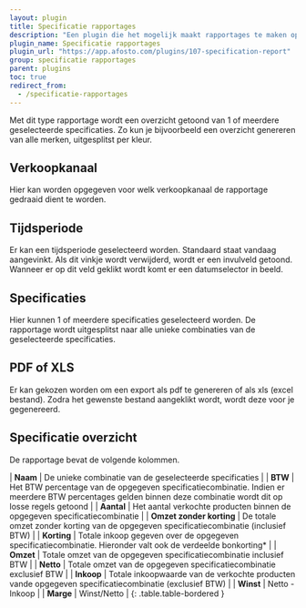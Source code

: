 ```yaml
---
layout: plugin
title: Specificatie rapportages
description: "Een plugin die het mogelijk maakt rapportages te maken op basis van specificatiesa."
plugin_name: Specificatie rapportages
plugin_url: "https://app.afosto.com/plugins/107-specification-report"
group: specificatie rapportages
parent: plugins
toc: true
redirect_from:
  - /specificatie-rapportages
---
```


Met dit type rapportage wordt een overzicht getoond van 1 of meerdere geselecteerde specificaties. Zo kun je bijvoorbeeld een overzicht genereren van alle merken, uitgesplitst per kleur.

## Verkoopkanaal
Hier kan worden opgegeven voor welk verkoopkanaal de rapportage gedraaid dient te worden.

## Tijdsperiode
Er kan een tijdsperiode geselecteerd worden. Standaard staat vandaag aangevinkt. Als dit vinkje wordt verwijderd, wordt er een invulveld getoond. Wanneer er op dit veld geklikt wordt komt er een datumselector in beeld. 

## Specificaties
Hier kunnen 1 of meerdere specificaties geselecteerd worden. De rapportage wordt uitgesplitst naar alle unieke combinaties van de geselecteerde specificaties.

## PDF of XLS
Er kan gekozen worden om een export als pdf te genereren of als xls (excel bestand). Zodra het gewenste bestand aangeklikt wordt, wordt deze voor je gegenereerd. 

## Specificatie overzicht
De rapportage bevat de volgende kolommen.

| **Naam** | De unieke combinatie van de geselecteerde specificaties |
| **BTW** | Het BTW percentage van de opgegeven specificatiecombinatie. Indien er meerdere BTW percentages gelden binnen deze combinatie wordt dit op losse regels getoond |
| **Aantal**  | Het aantal verkochte producten binnen de opgegeven specificatiecombinatie |
| **Omzet zonder korting** | De totale omzet zonder korting van de opgegeven specificatiecombinatie (inclusief BTW) |
| **Korting** | Totale inkoop gegeven over de opgegeven specificatiecombinatie. Hieronder valt ook de verdeelde bonkorting* |
| **Omzet** | Totale omzet van de opgegeven specificatiecombinatie inclusief BTW |
| **Netto** | Totale omzet van de opgegeven specificatiecombinatie exclusief BTW |
| **Inkoop** | Totale inkoopwaarde van de verkochte producten vande opgegeven specificatiecombinatie (exclusief BTW) |
| **Winst** | Netto - Inkoop |
| **Marge** | Winst/Netto |
{: .table.table-bordered }
